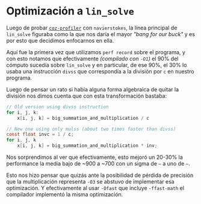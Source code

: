 <!-- TODO: Hablar de (i, j) swap:
- N=128 no afecta, 512, 2048 sí
- Programita de prueba que hicimos,
- Como interpretamos incorrectamente la salida de perf
-->

# Optimización a `lin_solve`

Luego de probar [`coz-profiler`](https://www.youtube.com/watch?v=r-TLSBdHe1A)
con `navierstokes`, la línea principal de `lin_solve` figuraba como la que nos
daría el mayor *"bang for our buck"* y es por esto que decidimos enfocarnos en
ella.

<!-- TODO: Ese 90% no sé realmente si es cómputo, habría que entender mejor
que mide perf ahí-->

Aquí fue la primera vez que utilizamos `perf record` sobre el programa, y con
esto notamos que efectivamente *(compilado con `-O1`)* el 90% del cómputo
sucedía sobre `lin_solve` y en particular, de ese 90%, el 30% lo usaba una
instrucción `divss` que correspondía a la división por `c` en nuestro programa.

Luego de pensar un rato si había alguna forma algebraica de quitar la división
nos dimos cuenta que con esta transformación bastaba:

```c
// Old version using divss instruction
for i, j, k:
    x[i, j, k] = big_summation_and_multiplication / c

// New one using only mulss (about two times faster than divss)
const float invc = 1 / c;
for i, j, k
    x[i, j, k] = big_summation_and_multiplication * inv;
```

<!-- TODO: Poner valores reales de porcentaje, media y sigma -->
Nos sorprendimos al ver que efectivamente, esto mejoró un 20-30% la performance
la media bajo de ~900 a ~700 con un sigma de `—` a uno de `—`.

Esto nos hizo pensar que quizás ante la posibilidad de pérdida de precisión que
la multiplicación representa `-O3` se abstuvo de implementar esa optimización. Y
efectivamente al usar `-Ofast` que incluye `-ffast-math` el compilador
implementó la misma optimización.
